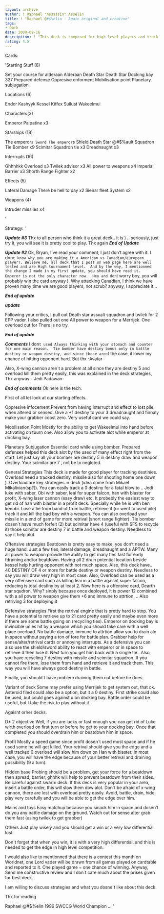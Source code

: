 ```yaml
---
layout: archive
author: ! Raphael "Assassin" Asselin
title: ! "Raphael @#$%elin - Again original and creative"
tags:
- Dark
date: 2000-09-16
description: ! "This deck is composed for high level players and tracking machines. Well played this deck is one of the best post D II deck out there."
rating: 4.5
---
```

Cards: 

'Starting Stuff (8)

Set your course for alderaan
Alderaan
Death Star
Death Star Docking bay 327
Prepared defense
Oppresive enforment
Mobilisation point
Planetary subjugation

Locations (6)

Endor
Kashyyk
Kessel
Kiffex
Sullust
Wakeelmui

Characters(3)

Emperor Palpatine x3

Starships (18)

The emperor`s Sword
The emperor`s Shield
Death Star @#$%ault Squadron
Tie Bomber x9
Scimitar Squadron tie x3
Dreadnaught x3

Interrupts (16)

Ghhhhkk
Overload x3
Twilek advisor x3
All power to weapons x4
Imperial Barrier x3
Shorth Range Fighter x2

Effects (5)

Lateral Damage
There be hell to pay x2
Sienar fleet System x2

Weapons (4)

Intruder missiles x4

'

Strategy: '

***Update #3***
Thx to all person who think it a great deck.. it is ) .. seriously, just try it, you will see it is pretty cool to play. Thx again
***End of Update***

***Update #2***
Ok, Bryan, I’ve read your comment, I just don’t agree with it.  I don`t know why you are making it a American vs Canadian/europeen player?. Believe me, all deck that I post on web page here are well tested and are High tournament level.  And by the way, I mentionned the change I made in my first update, you should have read it.  Emperor is not the only character now.  Hey and don`t worry boy, you will probably win the card anyway ). Why attacking Canadian, I think we have proven many time we are good players, not scrub? anyway, I appreciate it...

***End of update***


***update***

Following your critics, I pull out Death star assualt squadron and twilek for 2 EPP vader.  I also pulled out one All power to weapon for a Merrijek. One overload out for There is no try.

***End of update***

***Comments***
I don`t used Always thinking with your stomach and counter for one main reason.  Tie bomber have destiny bonus only in battle destiny or weapon destiny, and since those aren`t the case, il lower my chance of hitting opponent hard. But thx -Avatar-

Also, X-wing cannon aren`t a problem at all since they are destiny 5 and overload kill them pretty easily, this was explained in the deck strategies,  Thx anyway - Jedi Padawan-

***End of comments***
Ok here is the tech.

First of all let look at our starting effects.

Oppresive infocement Prevent from having interrupt and effect to lost pile when altered or sensed.  Give a +1 destiny to your 3 dreadnaught and finnaly make your grabber ccost zero.	Very useful card we could say.

Mobilisation Point Mostly for the ability to get Wakeelmui into hand before activating on tuurn one.  Also allow you to activate alot while emperor at docking bay.

Planetary Subjugation Essentiel card while using bomber. Prepared defenses helped this deck alot by the used of many effect right from the start.  Let just say all your bomber are destiny 5 in destiny draw and weapon destiny.  Your scimitar are 7 , not be to negleted.

General Strategies This deck is made for good player for tracking destinies.  Overload need a tracked destiny, missile also for shooting home one down ).  Overload are key strategies in deck (idea come from Mikael Mikalivian(sp?)).  You can easily track a 0 destiny for a fatal blow to .. Jedi luke with saber, Obi with saber, leai for super falcon, han with blaster for profit, X-wing laser cannon (easy draw) etc.  It probebly the easiest way to get rid of han with blaster in a profit deck. Specially while he is with ben kenobi.	Lose a tie from hand of from battle, retrieve it (or went to used pile) track it and kill the bad boy with a weapon.  You can also overload your missile in a end of game for more retrival (short range fighter). Tie bomber dosen`t have much forfeit (2) but scimitar have 4 (useful with SFS to recycle it) those scimitar are destiny 7 in battle and weapon destiny.  Needless to say it help alot.

Offensive strategies Beatdown is pretty easy to make, you don’t need a huge hand.  Just a few ties, lateral damage, dreadnaught and a APTW. Many all power to weapon provide the ability to get many ties fast for early fdraining and/or beatdown.  Having all 2 drain potential location beside kessel help hurting opponent with not much space.  Also, this deck have.. 40 DESTINY OF 4 or more for battle destiny or weapon destiny.  Needless to say you will draw very high in most case. Also, Overload can be used as a very offensive card such as killing leai in a battle agaisnt super falcon, reducing is total destiny by at least 2. Now here is a offensive card, Dearth star squdron.	Why? sinply because once deployed, it is power 12 combined with a all power to weapon give them +6 and immune to attrtion. .. Also retriving 3 for deploying it

Defensive strategies First the retrival engine that is pretty hard to stop.  You have a potential to retrieve up to 21 card pretty easily and maybe even more if there are some battle going on (recycling ties).  Emperor on docking bay is invincible unles hit by a weapon which you should take care with a well place overload.  No battle damage, immune to attrtion allow you to drain alo in space without paying a ton of fore for battle plan.  Grabber help for sense/alter/retrival cards or annoying interrupts.	As a defensive you can also use the shield/sword ability to react with emperor or in space to retrieve 3 then lose it.	Next turn you get him back with a single tie .	Also, you have recycling 7 destiny with missile and scimitar squadron.	If you cannot fire them, lose them from hand and retrieve it and track them.  This way you will have always good destiny in battle.

Finally, you should`t have problem draining them out before he does.

Variant of deck
Some may prefer using Merrijek to get system out, that ok.  Asteroid filed could also be a option, but it a 0 destiny. First strike could also be used, but could goes against u on docking bay. Battle order could be useful, but I take the risk to play without it.

Agaisnt orher decks.

D* 2 objective  Well, if you are lucky or fast enough you can get rid of Luke wirth overload on first turn or before he get to your docking bay.  Once that completed you should overdrain him or beatdown him in space.

Profit Mostly a speed game since profit dosen`t used most space and if he used some he will get killed.  Your retrival should give you the edge and a well tracked 0 overload will slow him down on Han with blaster.	In most case, you will have the edge because of your better retrival and draining possibility (9 a turn).

Hidden base Probing should be a problem, get your force for a beatdown then spread, barrier, ghhhk will help to prevent beatdown from their sides.  Be careful against swarm deck. If this deck is very popular in your area, insert a battle order, this will slow them dow alot.  Don`t be afraid of x-wing cannon, there are lost with overload pretty easily. Avoid, battle, drain, hide, play very carefully and you will be able to get the edge over him.

Mains and toys Easy matchup because you smack him in space and dosen’t do you any battle damage on the ground. Watch out for sense alter grab them fast (using twilek to get grabber)

Others Just play wisely and you should get a win or a very low differential lost.

Don`t forget that when you win, it is with a very high differential, and this is needed to get the edge in high level competition.

I would also like to mentionned that there is a contest this month on Worldnet, one Lord vader will be drawn from all games played on cardtable and reported to it.  One played game = one chance of winning.  Anyway, Send me constructive review and I don`t care much about the prises given for best deck.

I am willing to discuss strategies and what you dosne`t like about this deck.

Thx for reading

Raphael @#$%elin
1996 SWCCG World Champion ...
'